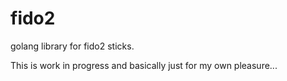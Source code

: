 # fido2
golang library for fido2 sticks.

This is work in progress and basically just for my own pleasure...
